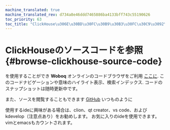 ```yaml
---
machine_translated: true
machine_translated_rev: d734a8e46ddd7465886ba4133bff743c55190626
toc_priority: 63
toc_title: "ClickHouse\u306E\u30BD\u30FC\u30B9\u30B3\u30FC\u30C9\u3092\u53C2\u7167"
---
```


# ClickHouseのソースコードを参照 {#browse-clickhouse-source-code}

を使用することができ **Woboq** オンラインのコードブラウザをご利用 [ここに](https://clickhouse-test-reports.s3.yandex.net/codebrowser/html_report///ClickHouse/dbms/index.html). このコードナビゲーションや意味のハイライト表示、検索インデックス. コードのスナップショットは随時更新中です。

また、ソースを閲覧することもできます [GitHub](https://github.com/ClickHouse/ClickHouse) いつものように

使用するideに興味がある場合は、clion、qt creator、vs code、およびkdevelop（注意点あり）をお勧めします。 お気に入りのideを使用できます。 vimとemacsもカウントされます。
